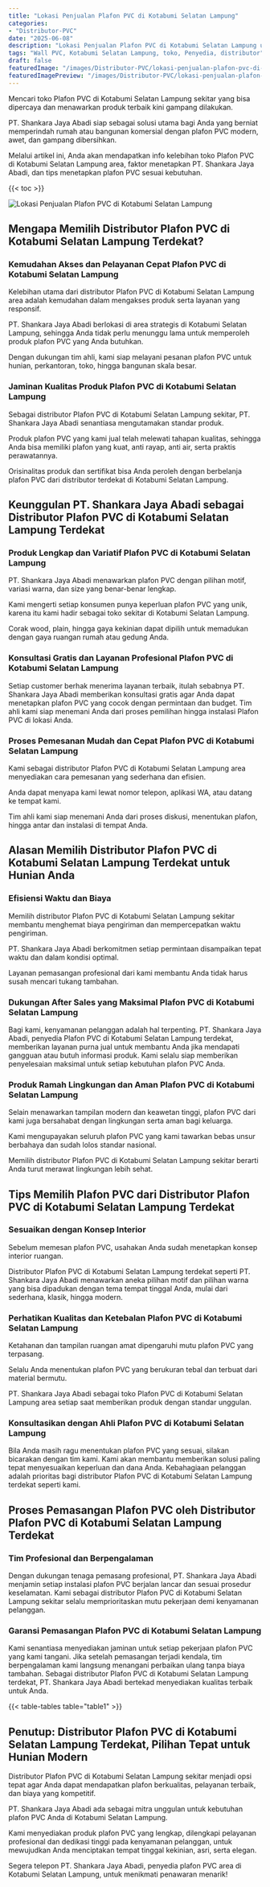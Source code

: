 ```yaml
---
title: "Lokasi Penjualan Plafon PVC di Kotabumi Selatan Lampung"
categories:
- "Distributor-PVC"
date: "2025-06-08"
description: "Lokasi Penjualan Plafon PVC di Kotabumi Selatan Lampung untuk rumah, office, dan toko. Material berkualitas, beragam motif, pilihan warna modern, beserta servis penempatan dikerjakan oleh tenaga ahli profesional serta garansi resmi!|Jasa distribusi Plafon PVC di Kotabumi Selatan Lampung untuk kebutuhan tempat tinggal, perkantoran, atau toko, beserta material unggulan dan pemasangan oleh tim ahli dan garansi resmi.|Pilihan Plafon PVC di Kotabumi Selatan Lampung yang terbukti bagi hunian, perkantoran, serta ritel, bersama produk unggulan dan penempatan oleh teknisi berpengalaman serta garansi resmi.|Distribusi Plafon PVC di Kotabumi Selatan Lampung bagi rumah, kantor, dan gerai, beserta produk unggulan dan penempatan ditangani oleh tim berpengalaman, disertai dengan jaminan resmi.}"
tags: "Wall PVC, Kotabumi Selatan Lampung, toko, Penyedia, distributor"
draft: false
featuredImage: "/images/Distributor-PVC/lokasi-penjualan-plafon-pvc-di-kotabumi-selatan-lampung.png"
featuredImagePreview: "/images/Distributor-PVC/lokasi-penjualan-plafon-pvc-di-kotabumi-selatan-lampung.png"
---
```


Mencari toko Plafon PVC di Kotabumi Selatan Lampung sekitar yang bisa dipercaya dan menawarkan produk terbaik kini gampang dilakukan.

PT. Shankara Jaya Abadi siap sebagai solusi utama bagi Anda yang berniat memperindah rumah atau bangunan komersial dengan plafon PVC modern, awet, dan gampang dibersihkan.

Melalui artikel ini, Anda akan mendapatkan info kelebihan toko Plafon PVC di Kotabumi Selatan Lampung area, faktor menetapkan PT. Shankara Jaya Abadi, dan tips menetapkan plafon PVC sesuai kebutuhan.

{{< toc >}}

![Lokasi Penjualan Plafon PVC di Kotabumi Selatan Lampung](/images/Distributor-PVC/Lokasi-Penjualan-Plafon-PVC-di-Kotabumi-Selatan-Lampung.png)

## Mengapa Memilih Distributor Plafon PVC di Kotabumi Selatan Lampung Terdekat?

### Kemudahan Akses dan Pelayanan Cepat Plafon PVC di Kotabumi Selatan Lampung

Kelebihan utama dari distributor Plafon PVC di Kotabumi Selatan Lampung area adalah kemudahan dalam mengakses produk serta layanan yang responsif.

PT. Shankara Jaya Abadi berlokasi di area strategis di Kotabumi Selatan Lampung, sehingga Anda tidak perlu menunggu lama untuk memperoleh produk plafon PVC yang Anda butuhkan.

Dengan dukungan tim ahli, kami siap melayani pesanan plafon PVC untuk hunian, perkantoran, toko, hingga bangunan skala besar.

### Jaminan Kualitas Produk Plafon PVC di Kotabumi Selatan Lampung

Sebagai distributor Plafon PVC di Kotabumi Selatan Lampung sekitar, PT. Shankara Jaya Abadi senantiasa mengutamakan standar produk.

Produk plafon PVC yang kami jual telah melewati tahapan kualitas, sehingga Anda bisa memiliki plafon yang kuat, anti rayap, anti air, serta praktis perawatannya.

Orisinalitas produk dan sertifikat bisa Anda peroleh dengan berbelanja plafon PVC dari distributor terdekat di Kotabumi Selatan Lampung.

## Keunggulan PT. Shankara Jaya Abadi sebagai Distributor Plafon PVC di Kotabumi Selatan Lampung Terdekat

### Produk Lengkap dan Variatif Plafon PVC di Kotabumi Selatan Lampung

PT. Shankara Jaya Abadi menawarkan plafon PVC dengan pilihan motif, variasi warna, dan size yang benar-benar lengkap.

Kami mengerti setiap konsumen punya keperluan plafon PVC yang unik, karena itu kami hadir sebagai toko sekitar di Kotabumi Selatan Lampung.

Corak wood, plain, hingga gaya kekinian dapat dipilih untuk memadukan dengan gaya ruangan rumah atau gedung Anda.

### Konsultasi Gratis dan Layanan Profesional Plafon PVC di Kotabumi Selatan Lampung

Setiap customer berhak menerima layanan terbaik, itulah sebabnya PT. Shankara Jaya Abadi memberikan konsultasi gratis agar Anda dapat menetapkan plafon PVC yang cocok dengan permintaan dan budget. Tim ahli kami siap menemani Anda dari proses pemilihan hingga instalasi Plafon PVC di lokasi Anda.

### Proses Pemesanan Mudah dan Cepat Plafon PVC di Kotabumi Selatan Lampung

Kami sebagai distributor Plafon PVC di Kotabumi Selatan Lampung area menyediakan cara pemesanan yang sederhana dan efisien.

Anda dapat menyapa kami lewat nomor telepon, aplikasi WA, atau datang ke tempat kami.

Tim ahli kami siap menemani Anda dari proses diskusi, menentukan plafon, hingga antar dan instalasi di tempat Anda.

## Alasan Memilih Distributor Plafon PVC di Kotabumi Selatan Lampung Terdekat untuk Hunian Anda

### Efisiensi Waktu dan Biaya

Memilih distributor Plafon PVC di Kotabumi Selatan Lampung sekitar membantu menghemat biaya pengiriman dan mempercepatkan waktu pengiriman.

PT. Shankara Jaya Abadi berkomitmen setiap permintaan disampaikan tepat waktu dan dalam kondisi optimal.

Layanan pemasangan profesional dari kami membantu Anda tidak harus susah mencari tukang tambahan.

### Dukungan After Sales yang Maksimal Plafon PVC di Kotabumi Selatan Lampung

Bagi kami, kenyamanan pelanggan adalah hal terpenting. PT. Shankara Jaya Abadi, penyedia Plafon PVC di Kotabumi Selatan Lampung terdekat, memberikan layanan purna jual untuk membantu Anda jika mendapati gangguan atau butuh informasi produk. Kami selalu siap memberikan penyelesaian maksimal untuk setiap kebutuhan plafon PVC Anda.

### Produk Ramah Lingkungan dan Aman Plafon PVC di Kotabumi Selatan Lampung

Selain menawarkan tampilan modern dan keawetan tinggi, plafon PVC dari kami juga bersahabat dengan lingkungan serta aman bagi keluarga.

Kami mengupayakan seluruh plafon PVC yang kami tawarkan bebas unsur berbahaya dan sudah lolos standar nasional.

Memilih distributor Plafon PVC di Kotabumi Selatan Lampung sekitar berarti Anda turut merawat lingkungan lebih sehat.

## Tips Memilih Plafon PVC dari Distributor Plafon PVC di Kotabumi Selatan Lampung Terdekat

### Sesuaikan dengan Konsep Interior

Sebelum memesan plafon PVC, usahakan Anda sudah menetapkan konsep interior ruangan.

Distributor Plafon PVC di Kotabumi Selatan Lampung terdekat seperti PT. Shankara Jaya Abadi menawarkan aneka pilihan motif dan pilihan warna yang bisa dipadukan dengan tema tempat tinggal Anda, mulai dari sederhana, klasik, hingga modern.

### Perhatikan Kualitas dan Ketebalan Plafon PVC di Kotabumi Selatan Lampung

Ketahanan dan tampilan ruangan amat dipengaruhi mutu plafon PVC yang terpasang.

Selalu Anda menentukan plafon PVC yang berukuran tebal dan terbuat dari material bermutu.

PT. Shankara Jaya Abadi sebagai toko Plafon PVC di Kotabumi Selatan Lampung area setiap saat memberikan produk dengan standar unggulan.

### Konsultasikan dengan Ahli Plafon PVC di Kotabumi Selatan Lampung

Bila Anda masih ragu menentukan plafon PVC yang sesuai, silakan bicarakan dengan tim kami. Kami akan membantu memberikan solusi paling tepat menyesuaikan keperluan dan dana Anda. Kebahagiaan pelanggan adalah prioritas bagi distributor Plafon PVC di Kotabumi Selatan Lampung terdekat seperti kami.

## Proses Pemasangan Plafon PVC oleh Distributor Plafon PVC di Kotabumi Selatan Lampung Terdekat

### Tim Profesional dan Berpengalaman

Dengan dukungan tenaga pemasang profesional, PT. Shankara Jaya Abadi menjamin setiap instalasi plafon PVC berjalan lancar dan sesuai prosedur keselamatan. Kami sebagai distributor Plafon PVC di Kotabumi Selatan Lampung sekitar selalu memprioritaskan mutu pekerjaan demi kenyamanan pelanggan.

### Garansi Pemasangan Plafon PVC di Kotabumi Selatan Lampung

Kami senantiasa menyediakan jaminan untuk setiap pekerjaan plafon PVC yang kami tangani. Jika setelah pemasangan terjadi kendala, tim berpengalaman kami langsung menangani perbaikan ulang tanpa biaya tambahan. Sebagai distributor Plafon PVC di Kotabumi Selatan Lampung terdekat, PT. Shankara Jaya Abadi bertekad menyediakan kualitas terbaik untuk Anda.

{{< table-tables table="table1" >}}

## Penutup: Distributor Plafon PVC di Kotabumi Selatan Lampung Terdekat, Pilihan Tepat untuk Hunian Modern

Distributor Plafon PVC di Kotabumi Selatan Lampung sekitar menjadi opsi tepat agar Anda dapat mendapatkan plafon berkualitas, pelayanan terbaik, dan biaya yang kompetitif.

PT. Shankara Jaya Abadi ada sebagai mitra unggulan untuk kebutuhan plafon PVC Anda di Kotabumi Selatan Lampung.

Kami menyediakan produk plafon PVC yang lengkap, dilengkapi pelayanan profesional dan dedikasi tinggi pada kenyamanan pelanggan, untuk mewujudkan Anda menciptakan tempat tinggal kekinian, asri, serta elegan.

Segera telepon PT. Shankara Jaya Abadi, penyedia plafon PVC area di Kotabumi Selatan Lampung, untuk menikmati penawaran menarik!
